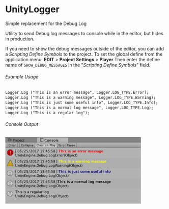# UnityLogger
Simple replacement for the Debug.Log 


 Utility to send Debug log messages to console while in the editor, but hides in production.

If you need to show the debug messages outside of the editor, you can add a *Scripting Define Symbols* to the project.
To set the global define from the application menu:
 **EDIT** > **Project Settings** > **Player** 
Then enter the define name of `SHOW_DEBUG_MESSAGES` in the "*Scripting Define Symbols*" field. 

###### Example Usage
```
Logger.Log ("This is an error message", Logger.LOG_TYPE.Error);
Logger.Log ("This is a warning message", Logger.LOG_TYPE.Warning);
Logger.Log ("This is just some useful info", Logger.LOG_TYPE.Info);
Logger.Log ("This is a normal log message", Logger.LOG_TYPE.Log);
Logger.Log ("This is a regular log");
```


###### Console Output
![Screenshot](screenshot.jpg)